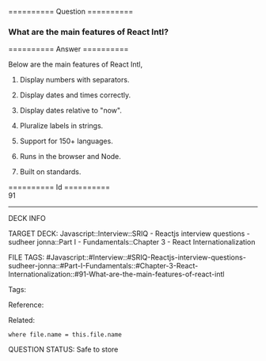========== Question ==========  

### What are the main features of React Intl?  

========== Answer ==========  

Below are the main features of React Intl,

1.  Display numbers with separators.

2.  Display dates and times correctly.

3.  Display dates relative to "now".

4.  Pluralize labels in strings.

5.  Support for 150+ languages.

6.  Runs in the browser and Node.

7.  Built on standards.

========== Id ==========  
91

---

DECK INFO

TARGET DECK: Javascript::Interview::SRIQ - Reactjs interview questions - sudheer jonna::Part I - Fundamentals::Chapter 3 - React Internationalization

FILE TAGS: #Javascript::#Interview::#SRIQ-Reactjs-interview-questions-sudheer-jonna::#Part-I-Fundamentals::#Chapter-3-React-Internationalization::#91-What-are-the-main-features-of-react-intl

Tags:

Reference:

Related:

```dataview
where file.name = this.file.name
```
QUESTION STATUS: Safe to store
